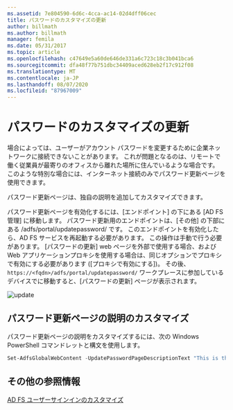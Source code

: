 ```yaml
---
ms.assetid: 7e804590-6d6c-4cca-ac14-02d4dff06cec
title: パスワードのカスタマイズの更新
author: billmath
ms.author: billmath
manager: femila
ms.date: 05/31/2017
ms.topic: article
ms.openlocfilehash: c47649e5a60de646de331a6c723c18c3b041bca6
ms.sourcegitcommit: dfa48f77b751dbc34409aced628eb2f17c912f08
ms.translationtype: MT
ms.contentlocale: ja-JP
ms.lasthandoff: 08/07/2020
ms.locfileid: "87967009"
---
```

# <a name="update-password-customization"></a>パスワードのカスタマイズの更新

場合によっては、ユーザーがアカウント パスワードを変更するために企業ネットワークに接続できないことがあります。 これが問題となるのは、リモートで働く従業員が最寄りのオフィスから離れた場所に住んでいるような場合です。 このような特別な場合には、インターネット接続のみでパスワード更新ページを使用できます。

パスワード更新ページは、独自の説明を追加してカスタマイズできます。

パスワード更新ページを有効化するには、[エンドポイント] の下にある [AD FS 管理] に移動します。 パスワード更新用のエンドポイントは、[その他] の下部にある /adfs/portal/updatepassword/ です。 このエンドポイントを有効化したら、AD FS サービスを再起動する必要があります。 この操作は手動で行う必要があります。 [パスワードの更新] web ページを外部で使用する場合、および Web アプリケーションプロキシを使用する場合は、同じオプションでプロキシで有効にする必要があります ([プロキシで有効にする])。 その後、 `https://<fqdn>/adfs/portal/updatepassword/` ワークプレースに参加しているデバイスでに移動すると、[パスワードの更新] ページが表示されます。

![update](media/AD-FS-user-sign-in-customization/ADFS_Blue_Custom5.png)

## <a name="customize-the-update-password-page-description"></a>パスワード更新ページの説明のカスタマイズ

パスワード更新ページの説明をカスタマイズするには、次の Windows PowerShell コマンドレットと構文を使用します。

```powershell
Set-AdfsGlobalWebContent -UpdatePasswordPageDescriptionText "This is the Contoso Update Password page."
```

## <a name="additional-references"></a>その他の参照情報

[AD FS ユーザーサインインのカスタマイズ](AD-FS-user-sign-in-customization.md)
